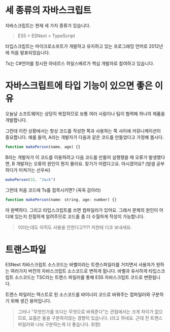# 세 종류의 자바스크립트

자바스크립트는 현재 세 가지 종류가 있습니다.

> ES5 \> ESNext \> TypeScript

타입스크립트는 마이크로소프트가 개발하고 유지하고 있는 프로그래밍 언어로 2012년에 처음 발표되었습니다.

Ts는 C#언어를 창시한 아네르스 하일스베르가 핵심 개발자로 참여하고 있습니다.

# 자바스크립트에 타입 기능이 있으면 좋은 이유

오늘날 소프트웨어는 상당히 복잡하므로 보통 여러 사람이나 팀이 협력해 하나의 제품을 개발합니다.

그런데 이런 상황에서는 항상 코드를 작성한 쪽과 사용하는 쪽 사이에 커뮤니케이션이 중요합니다. 예를 들어, A라는 개발자가 다음과 같은 코드를 만들었다고 가정해 봅시다.

```js
function makePerson(name, age) {}
```

B라는 개발자가 이 코드를 이용하려고 다음 코드를 만들어 실행했을 때 오류가 발생했다면, B 개발자는 오류의 원인이 뭔지 몰라요. 찾기가 어렵다고요. 아시겠어요? (밤샘 공부하다가 미쳐가는 선우씨)

```js
makePerson(32, "Jack")
```

그런데 처음 코드에 Ts를 접목시키면? (꼭꼭 감아라)

```js
function makePerson(name: string, age: number) {}
```

야 완벽하다. 그리고 타입스크립트를 쓰면 컴파일러가 있어요. 그래서 문제의 원인이 어디에 있는지 친절하게 알려주므로 코드를 좀 더 수월하게 작성이 가능합니다.

> 이러는데도 아직도 사용을 안한다고?!?! 저한테 디코 보내세요.

# 트랜스파일

ESNext 자바스크립트 소스코드는 바벨이라는 트랜스파일러를 거치면서 사용자가 원하는 여러가지 버전의 자바스크립트 소스코드로 변하게 됩니다. 바벨과 유사하게 타입스크립트 소스코드는 TSC라는 트랜스 파일러를 통해 ES5 자바스크립트 코드로 변환됩니다.

트랜스 파일러는 텍스트로 된 소스코드를 바이너리 코드로 바꿔주는 컴파일러와 구분하기 위해 생긴 용어입니다.

> 그러나 "무엇인가를 또다는 무엇으로 바꿔준다"는 관점에서는 크게 차이가 없으므로, 요즘은 둘을 구분하지않는 경향이 있습니다. (라고 하네요. 근데 전 트랜스 파일러와 나눠 구분하는게 더 좋습니다. 취향)

